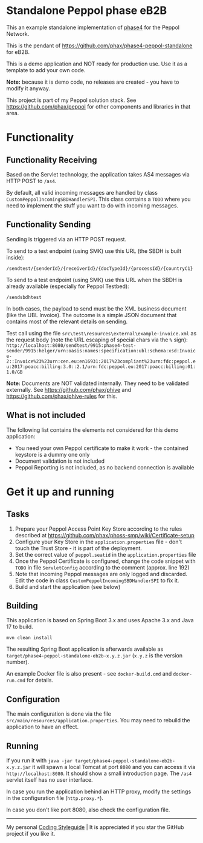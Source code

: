 # Standalone Peppol phase eB2B

This an example standalone implementation of [phase4](https://github.com/phax/phase4) for the Peppol Network.

This is the pendant of https://github.com/phax/phase4-peppol-standalone for eB2B.

This is a demo application and NOT ready for production use.
Use it as a template to add your own code.

**Note:** because it is demo code, no releases are created - you have to modify it anyway.

This project is part of my Peppol solution stack. See https://github.com/phax/peppol for other components and libraries in that area.

# Functionality

## Functionality Receiving

Based on the Servlet technology, the application takes AS4 messages via HTTP POST to `/as4`.

By default, all valid incoming messages are handled by class `CustomPeppolIncomingSBDHandlerSPI`.
This class contains a `TODO` where you need to implement the stuff you want to do with incoming messages.

## Functionality Sending

Sending is triggered via an HTTP POST request.

To send to a test endpoint (using SMK) use this URL (the SBDH is built inside):
```
/sendtest/{senderId}/{receiverId}/{docTypeId}/{processId}/{countryC1}
```

To send to a test endpoint (using SMK) use this URL when the SBDH is already available (especially for Peppol Testbed):
```
/sendsbdhtest
```

In both cases, the payload to send must be the XML business document (like the UBL Invoice).
The outcome is a simple JSON document that contains most of the relevant details on sending.

Test call using the file `src\test\resources\external\example-invoice.xml` as the request body (note the URL escaping of special chars via the `%` sign):
`http://localhost:8080/sendtest/9915:phase4-test-sender/9915:helger/urn:oasis:names:specification:ubl:schema:xsd:Invoice-2::Invoice%23%23urn:cen.eu:en16931:2017%23compliant%23urn:fdc:peppol.eu:2017:poacc:billing:3.0::2.1/urn:fdc:peppol.eu:2017:poacc:billing:01:1.0/GB`

**Note:** Documents are NOT validated internally. They need to be validated externally. See https://github.com/phax/phive and https://github.com/phax/phive-rules for this.

## What is not included

The following list contains the elements not considered for this demo application:

* You need your own Peppol certificate to make it work - the contained keystore is a dummy one only
* Document validation is not included
* Peppol Reporting is not included, as no backend connection is available

# Get it up and running

## Tasks

1. Prepare your Peppol Access Point Key Store according to the rules described at https://github.com/phax/phoss-smp/wiki/Certificate-setup
1. Configure your Key Store in the `application.properties` file - don't touch the Trust Store - it is part of the deployment.
1. Set the correct value of `peppol.seatid` in the `application.properties` file
1. Once the Peppol Certificate is configured, change the code snippet with `TODO` in file `ServletConfig` according to the comment (approx. line 192)
1. Note that incoming Peppol messages are only logged and discarded. Edit the code in class `CustomPeppolIncomingSBDHandlerSPI` to fix it.
1. Build and start the application (see below)  

## Building

This application is based on Spring Boot 3.x and uses Apache 3.x and Java 17 to build.

```
mvn clean install
```

The resulting Spring Boot application is afterwards available as `target/phase4-peppol-standalone-eb2b-x.y.z.jar` (`x.y.z` is the version number).

An example Docker file is also present - see `docker-build.cmd` and `docker-run.cmd` for details.

## Configuration

The main configuration is done via the file `src/main/resources/application.properties`.
You may need to rebuild the application to have an effect.

## Running

If you run it with `java -jar target/phase4-peppol-standalone-eb2b-x.y.z.jar` it will spawn a local Tomcat at port `8080` and you can access it via `http://localhost:8080`.
It should show a small introduction page. The `/as4` servlet itself has no user interface.

In case you run the application behind an HTTP proxy, modify the settings in the configuration file (`http.proxy.*`).

In case you don't like port 8080, also check the configuration file.

---

My personal [Coding Styleguide](https://github.com/phax/meta/blob/master/CodingStyleguide.md) |
It is appreciated if you star the GitHub project if you like it.
